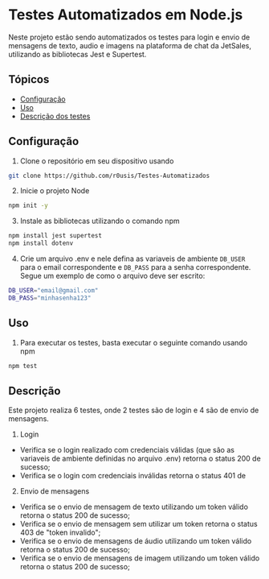 # Testes Automatizados em Node.js
Neste projeto estão sendo automatizados os testes para login e envio de mensagens de texto, audio e imagens na plataforma de chat da JetSales, utilizando as bibliotecas Jest e Supertest.

## Tópicos
- [Configuração](#configuração)
- [Uso](#uso)
- [Descrição dos testes](#descrição)

## Configuração

1. Clone o repositório em seu dispositivo usando

```bash
git clone https://github.com/r0usis/Testes-Automatizados
```
   
2. Inicie o projeto Node

```bash
npm init -y
```

3. Instale as bibliotecas utilizando o comando npm

```bash
npm install jest supertest
npm install dotenv
```

4. Crie um arquivo .env e nele defina as variaveis de ambiente ```DB_USER``` para o email correspondente e ```DB_PASS``` para a senha correspondente. Segue um exemplo de como o arquivo deve ser escrito:

```bash
DB_USER="email@gmail.com"
DB_PASS="minhasenha123"
```

## Uso

1. Para executar os testes, basta executar o seguinte comando usando npm

```bash
npm test
```

## Descrição

Este projeto realiza 6 testes, onde 2 testes são de login e 4 são de envio de mensagens.

1. Login

- Verifica se o login realizado com credenciais válidas (que são as variaveis de ambiente definidas no arquivo .env) retorna o status 200 de sucesso;
- Verifica se o login com credenciais inválidas retorna o status 401 de 

2. Envio de mensagens

- Verifica se o envio de mensagem de texto utilizando um token válido retorna o status 200 de sucesso;
- Verifica se o envio de mensagem sem utilizar um token retorna o status 403 de "token invalido";
- Verifica se o envio de mensagens de áudio utilizando um token válido retorna o status 200 de sucesso;
- Verifica se o envio de mensagens de imagem utilizando um token válido retorna o status 200 de sucesso;
